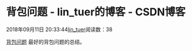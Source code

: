 
# 背包问题 - lin_tuer的博客 - CSDN博客


2018年09月11日 20:33:44[lin_tuer](https://me.csdn.net/lin_tuer)阅读数：38


[背包问题](https://www.kancloud.cn/kancloud/pack/70129)
最好的背包问题的总结。

